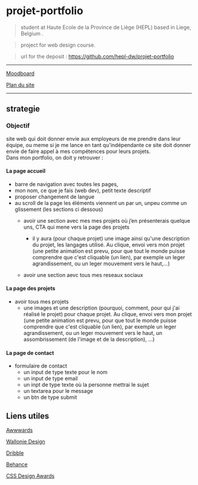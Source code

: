 # projet-portfolio
> student at Haute Ecole de la Province de Liège (HEPL) based in Liege, Belgium .

>project for web design course.

>url for the deposit : https://github.com/hepl-dw/projet-portfolio

---

[Moodboard](./moodboard.md "moodboard") 

[Plan du site](./plan.md "plan du site") 

---
## strategie
### Objectif 
site web qui doit donner envie aux employeurs de me prendre dans leur équipe, ou meme si je me lance en tant qu'indépendante ce site doit donner envie de faire appel à mes compétences pour leurs projets.\
Dans mon portfolio, on doit y retrouver : 

#### La page accueil 
- barre de navigation avec toutes les pages,
- mon nom, ce que je fais (web dev), petit texte descriptif
- proposer changement de langue
- au scroll de la page les éléments viennent un par un, unpeu comme un glissement (les sections ci dessous)
  - avoir une section avec mes mes projets où j’en présenterais quelque uns, CTA qui mene vers la page des projets
    - il y aura (pour chaque projet) une image ainsi qu'une description du projet, les langages utilisé. Au clique, envoi vers mon projet  (une petite animation est prevu, pour que tout le monde puisse comprendre que c'est cliquable (un lien), par exemple un leger agrandissement, ou un leger mouvement vers le haut,...)
 
  - avoir une section aevc tous mes reseaux sociaux

#### La page des projets 
- avoir tous mes projets 
  - une images et une description (pourquoi, comment, pour qui j'ai réalisé le projet) pour chaque projet. Au clique, envoi vers mon projet  (une petite animation est prevu, pour que tout le monde puisse comprendre que c'est cliquable (un lien), par exemple un leger agrandissement, ou un leger mouvement vers le haut, un assombrissement (de l'image et de la description), ...)

#### La page de contact 
- formulaire de contact
  - un input de type texte pour le nom
  - un input de type email 
  - un inpt de type texte où la personne mettrai le sujet 
  - un textarea pour le message
  - un btn de type submit

## Liens utiles


[Awwwards](https://www.awwwards.com/) 

[Wallonie Design](http://walloniedesign.be/) 

[Dribble](https://dribbble.com/) 

[Behance](https://www.behance.net/) 

[CSS Design Awards](https://www.cssdesignawards.com/) 


